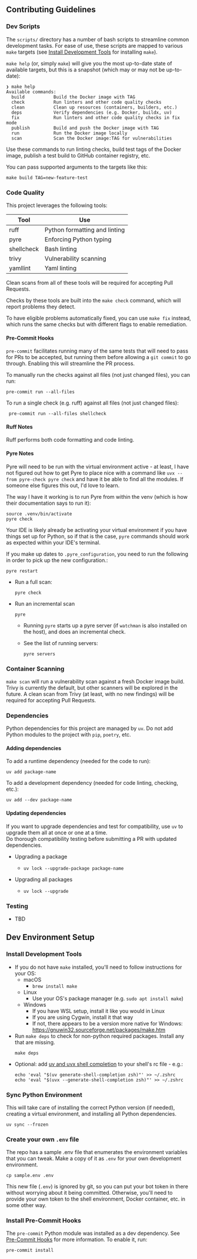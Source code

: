 ## Contributing Guidelines

### Dev Scripts
The `scripts/` directory has a number of bash scripts to streamline common development tasks.
For ease of use, these scripts are mapped to various `make` targets 
(see [Install Development Tools](#install-development-tools) for installing `make`).

`make help` (or, simply `make`) will give you the most up-to-date state of available targets, but this is a snapshot (which may or may not be up-to-date):
```text
❯ make help
Available commands:
  build           Build the Docker image with TAG
  check           Run linters and other code quality checks
  clean           Clean up resources (containers, builders, etc.)
  deps            Verify dependencies (e.g. Docker, buildx, uv)
  fix             Run linters and other code quality checks in fix mode
  publish         Build and push the Docker image with TAG
  run             Run the Docker image locally
  scan            Scan the Docker image:TAG for vulnerabilities
```

Use these commands to run linting checks, build test tags of the 
Docker image, publish a test build to GitHub container registry, etc.

You can pass supported arguments to the targets like this:
```shell
make build TAG=new-feature-test
```

### Code Quality
This project leverages the following tools:

| Tool         | Use                              |
|--------------|----------------------------------|
| ruff         | Python formatting and linting    |
| pyre         | Enforcing Python typing          |
| shellcheck   | Bash linting                     |
| trivy        | Vulnerability scanning           |
| yamllint     | Yaml linting                     |

Clean scans from all of these tools will be required for accepting Pull Requests.

Checks by these tools are built into the `make check` command, which will report problems they detect.

To have eligible problems automatically fixed, you can use `make fix` instead, 
which runs the same checks but with different flags to enable remediation.

#### Pre-Commit Hooks
`pre-commit` facilitates running many of the same tests that will 
need to pass for PRs to be accepted, but running them before allowing 
a `git commit` to go through. Enabling this will streamline the PR 
process.

To manually run the checks against all files (not just changed files), 
you can run:
```shell
pre-commit run --all-files
```
To run a single check (e.g. ruff) against all files (not just changed files):
```shell
 pre-commit run --all-files shellcheck
```

#### Ruff Notes
Ruff performs both code formatting and code linting.

#### Pyre Notes
Pyre will need to be run with the virtual environment active - at least, I have not figured out how 
to get Pyre to place nice with a command like `uvx --from pyre-check pyre check` and have it 
be able to find all the modules.  If someone else figures this out, I'd love to learn.

The way I have it working is to run Pyre from within the venv 
(which is how their documentation says to run it):
```shell
source .venv/bin/activate
pyre check
```
Your IDE is likely already be activating your virtual environment if you have things set up for Python,
so if that is the case, `pyre` commands should work as expected within your IDE's terminal.

If you make up dates to `.pyre_configuration`, 
you need to run the following in order to pick up the new configuration.:
```shell
pyre restart
```

* Run a full scan:
  ```shell
  pyre check
  ```

* Run an incremental scan
  ```shell
  pyre
  ```
  * Running `pyre` starts up a pyre server (if `watchman` is also installed on the host),
and does an incremental check.

  * See the list of running servers:
    ```shell
    pyre servers
    ```

### Container Scanning
`make scan` will run a vulnerability scan against a fresh Docker image build. 
Trivy is currently the default, but other scanners will be explored in the future.
A clean scan from Trivy (at least, with no new findings) will be required for accepting Pull Requests.

### Dependencies
Python dependencies for this project are managed by `uv`.
Do not add Python modules to the project with `pip`, `poetry`, etc.
#### Adding dependencies
To add a runtime dependency (needed for the code to run):
```shell
uv add package-name
```
To add a development dependency (needed for code linting, checking, etc.):
```shell
uv add --dev package-name
```

#### Updating dependencies
If you want to upgrade dependencies and test for compatibility, 
use `uv` to upgrade them all at once or one at a time.  
Do thorough compatibility testing before submitting a PR 
with updated dependencies.

* Upgrading a package
  * ```shell
    uv lock --upgrade-package package-name
    ```
* Upgrading all packages
  * ```shell
    uv lock --upgrade
    ```

### Testing
* TBD

## Dev Environment Setup
### Install Development Tools
* If you do not have `make` installed, you'll need to follow instructions for your OS:
  * macOS
    * `brew install make`
  * Linux
    * Use your OS's package manager (e.g. `sudo apt install make`)
  * Windows
    * If you have WSL setup, install it like you would in Linux
    * If you are using Cygwin, install it that way
    * If not, there appears to be a version more native for Windows: https://gnuwin32.sourceforge.net/packages/make.htm
* Run `make deps` to check for non-python required packages.  Install any that are missing.
  ```shell
  make deps
  ```
* Optional: add [uv and uvx shell completion](https://docs.astral.sh/uv/getting-started/installation/#shell-autocompletion) 
    to your shell's rc file - e.g.:
    ```shell
    echo 'eval "$(uv generate-shell-completion zsh)"' >> ~/.zshrc
    echo 'eval "$(uvx --generate-shell-completion zsh)"' >> ~/.zshrc
    ```
### Sync Python Environment
This will take care of installing the correct Python version (if needed),
creating a virtual environment, and installing all Python dependencies.
```shell
uv sync --frozen
```

### Create your own `.env` file
The repo has a sample .env file that enumerates the environment variables that you can tweak.
Make a copy of it as `.env` for your own development environment.
```shell
cp sample.env .env
```
This new file (`.env`) is ignored by git, so you can put your bot token in there 
without worrying about it being committed.  Otherwise, you'll need to provide 
your own token to the shell environment, Docker container, etc. in some other way.

### Install Pre-Commit Hooks
The `pre-commit` Python module was installed as a dev dependency.
See [Pre-Commit Hooks](#pre-commit-hooks) for more information.
To enable it, run:
```shell
pre-commit install
```
